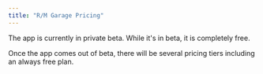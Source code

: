 ```yaml
---
title: "R/M Garage Pricing"
---
```


The app is currently in private beta.
While it's in beta, it is completely free.

Once the app comes out of beta, there will be several pricing tiers including an always free plan.
